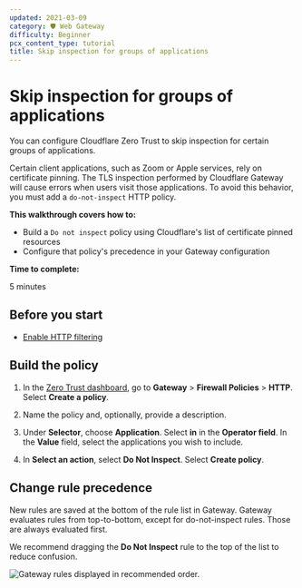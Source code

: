 ```yaml
---
updated: 2021-03-09
category: 🛡️ Web Gateway
difficulty: Beginner
pcx_content_type: tutorial
title: Skip inspection for groups of applications
---
```


# Skip inspection for groups of applications

You can configure Cloudflare Zero Trust to skip inspection for certain groups of applications.

Certain client applications, such as Zoom or Apple services, rely on certificate pinning. The TLS inspection performed by Cloudflare Gateway will cause errors when users visit those applications. To avoid this behavior, you must add a `do-not-inspect` HTTP policy.

**This walkthrough covers how to:**

- Build a `Do not inspect` policy using Cloudflare's list of certificate pinned resources
- Configure that policy's precedence in your Gateway configuration

**Time to complete:**

5 minutes

## Before you start

* [Enable HTTP filtering](/cloudflare-one/policies/filtering/initial-setup/http/)

## Build the policy

1. In the [Zero Trust dashboard](https://one.dash.cloudflare.com), go to **Gateway** > **Firewall Policies** > **HTTP**. Select **Create a policy**.

2.  Name the policy and, optionally, provide a description.

3.  Under **Selector**, choose **Application**. Select **in** in the **Operator field**. In the **Value** field, select the applications you wish to include.

4.  In **Select an action**, select **Do Not Inspect**. Select **Create policy**.

## Change rule precedence

New rules are saved at the bottom of the rule list in Gateway. Gateway evaluates rules from top-to-bottom, except for do-not-inspect rules. Those are always evaluated first.

We recommend dragging the **Do Not Inspect** rule to the top of the list to reduce confusion.

![Gateway rules displayed in recommended order.](/cloudflare-one/static/secure-web-gateway/exempt-cert-pinning/rules-last.png)
